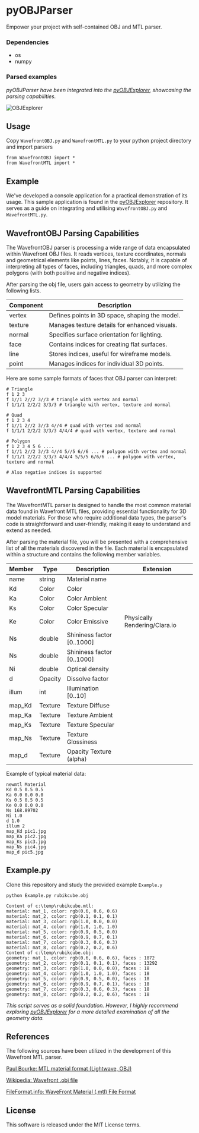 # pyOBJParser

Empower your project with self-contained OBJ and MTL parser.

### Dependencies
- os
- numpy

### Parsed examples
*pyOBJParser have been integrated into the [pyOBJExplorer](https://github.com/StefanJohnsen/pyOBJExplorer), showcasing the parsing capabilities.*

![OBJExplorer](https://github.com/StefanJohnsen/pyOBJExplorer/blob/main/objFiles/explorer.png)

## Usage

Copy `WavefrontOBJ.py` and `WavefrontMTL.py` to your python project directory and import parsers 

```
from WavefrontOBJ import *
from WavefrontMTL import *
```

## Example
We've developed a console application for a practical demonstration of its usage. This sample application is found in the [pyOBJExplorer](https://github.com/StefanJohnsen/pyOBJExplorer) repository. It serves as a guide on integrating and utilising `WavefrontOBJ.py` and `WavefrontMTL.py`.

## WavefrontOBJ Parsing Capabilities

The WavefrontOBJ parser is processing a wide range of data encapsulated within Wavefront OBJ files. It reads vertices, texture coordinates, normals and geometrical elements like points, lines, faces. Notably, it is capable of interpreting all types of faces, including triangles, quads, and more complex polygons (with both positive and negative indices).

After parsing the obj file, users gain access to geometry by utilizing the following lists.
	
| Component | Description                                    |
|-----------|------------------------------------------------|
| vertex    | Defines points in 3D space, shaping the model. |
| texture   | Manages texture details for enhanced visuals.  |
| normal    | Specifies surface orientation for lighting.    |
| face      | Contains indices for creating flat surfaces.   |
| line      | Stores indices, useful for wireframe models.   |
| point     | Manages indices for individual 3D points.      |

Here are some sample formats of faces that OBJ parser can interpret:

```
# Triangle
f 1 2 3 
f 1//1 2//2 3//3 # triangle with vertex and normal
f 1/1/1 2/2/2 3/3/3 # triangle with vertex, texture and normal

# Quad
f 1 2 3 4
f 1//1 2//2 3//3 4//4 # quad with vertex and normal
f 1/1/1 2/2/2 3/3/3 4/4/4 # quad with vertex, texture and normal

# Polygon
f 1 2 3 4 5 6 ....
f 1//1 2//2 3//3 4//4 5//5 6//6 ... # polygon with vertex and normal
f 1/1/1 2/2/2 3/3/3 4/4/4 5/5/5 6/6/6 ... # polygon with vertex, texture and normal

# Also negative indices is supported
```

## WavefrontMTL Parsing Capabilities

The WavefrontMTL parser is designed to handle the most common material data found in Wavefront MTL files, providing essential functionality for 3D model materials. For those who require additional data types, the parser's code is straightforward and user-friendly, making it easy to understand and extend as needed.

After parsing the material file, you will be presented with a comprehensive list of all the materials discovered in the file. Each material is encapsulated within a structure and contains the following member variables.

| Member        | Type          | Description                  | Extension                              |
|---------------|---------------|------------------------------|----------------------------------------|
| name          | string        | Material name                |                                        |
| Kd            | Color         | Color                        |                                        |
| Ka            | Color         | Color Ambient                |                                        |
| Ks            | Color         | Color Specular               |                                        |
| Ke            | Color         | Color Emissive               | Physically Rendering/Clara.io          |
| Ns            | double        | Shininess factor [0..1000]   |                                        |
| Ns            | double        | Shininess factor [0..1000]   |                                        |
| Ni            | double        | Optical density              |                                        |
| d             | Opacity       | Dissolve factor              |                                        |
| illum         | int           | Illumination [0..10]         |                                        |
| map_Kd        | Texture       | Texture Diffuse              |                                        |
| map_Ka        | Texture       | Texture Ambient              |                                        |
| map_Ks        | Texture       | Texture Specular             |                                        |
| map_Ns        | Texture       | Texture Glossiness           |                                        |
| map_d         | Texture       | Opacity Texture (alpha)      |                                        |

Example of typical material data:

```
newmtl Material
Kd 0.5 0.5 0.5
Ka 0.0 0.0 0.0
Ks 0.5 0.5 0.5
Ke 0.0 0.0 0.0
Ns 168.89702
Ni 1.0
d 1.0
illum 2
map_Kd pic1.jpg
map_Ka pic2.jpg
map_Ks pic3.jpg
map_Ns pic4.jpg
map_d pic5.jpg
```

## Example.py
Clone this repository and study the provided example `Example.y`

```
python Example.py rubikcube.obj
```
```
Content of c:\temp\rubikcube.mtl:
material: mat_1, color: rgb(0.6, 0.6, 0.6)
material: mat_2, color: rgb(0.1, 0.1, 0.1)
material: mat_3, color: rgb(1.0, 0.0, 0.0)
material: mat_4, color: rgb(1.0, 1.0, 1.0)
material: mat_5, color: rgb(0.9, 0.5, 0.0)
material: mat_6, color: rgb(0.9, 0.7, 0.1)
material: mat_7, color: rgb(0.3, 0.6, 0.3)
material: mat_8, color: rgb(0.2, 0.2, 0.6)
Content of c:\temp\rubikcube.obj:
geometry: mat_1, color: rgb(0.6, 0.6, 0.6), faces : 1872
geometry: mat_2, color: rgb(0.1, 0.1, 0.1), faces : 13292
geometry: mat_3, color: rgb(1.0, 0.0, 0.0), faces : 18
geometry: mat_4, color: rgb(1.0, 1.0, 1.0), faces : 18
geometry: mat_5, color: rgb(0.9, 0.5, 0.0), faces : 18
geometry: mat_6, color: rgb(0.9, 0.7, 0.1), faces : 18
geometry: mat_7, color: rgb(0.3, 0.6, 0.3), faces : 18
geometry: mat_8, color: rgb(0.2, 0.2, 0.6), faces : 18

```
*This script serves as a solid foundation. However, I highly recommend exploring [pyOBJExplorer](https://github.com/StefanJohnsen/pyOBJExplorer) for a more detailed examination of all the geometry data.*

## References
The following sources have been utilized in the development of this Wavefront MTL parser.

[Paul Bourke: MTL material format (Lightwave, OBJ)](http://paulbourke.net/dataformats/mtl/)

[Wikipedia: Wavefront .obj file](https://en.wikipedia.org/wiki/Wavefront_.obj_file)

[FileFormat.info: WaveFront Material (.mtl) File Format](https://www.fileformat.info/format/material/)

## License
This software is released under the MIT License terms.
